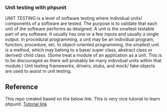 ### Unit testing with phpunit
UNIT TESTING is a level of software testing where individual units/ components of a software are tested. The purpose is to validate that each unit of the software performs as designed. A unit is the smallest testable part of any software. It usually has one or a few inputs and usually a single output. In procedural programming, a unit may be an individual program, function, procedure, etc. In object-oriented programming, the smallest unit is a method, which may belong to a base/ super class, abstract class or derived/ child class. (Some treat a module of an application as a unit. This is to be discouraged as there will probably be many individual units within that module.) Unit testing frameworks, drivers, stubs, and mock/ fake objects are used to assist in unit testing.
## Reference
This repo created based on the below link. This is very nice tutorial to learn phpunit. [Tutorial link](https://bit.ly/3bUXEwd)